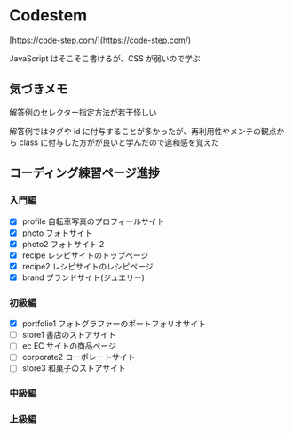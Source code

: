 # Codestem

[https://code-step.com/](https://code-step.com/)

JavaScript はそこそこ書けるが、CSS が弱いので学ぶ

## 気づきメモ

解答例のセレクター指定方法が若干怪しい

解答例ではタグや id に付与することが多かったが、再利用性やメンテの観点から class に付与した方がが良いと学んだので違和感を覚えた

## コーディング練習ページ進捗

### 入門編

- [x] profile 自転車写真のプロフィールサイト
- [x] photo フォトサイト
- [x] photo2 フォトサイト 2
- [x] recipe レシピサイトのトップページ
- [x] recipe2 レシピサイトのレシピページ
- [x] brand ブランドサイト(ジュエリー)

### 初級編

- [x] portfolio1 フォトグラファーのポートフォリオサイト
- [ ] store1 書店のストアサイト
- [ ] ec EC サイトの商品ページ
- [ ] corporate2 コーポレートサイト
- [ ] store3 和菓子のストアサイト

### 中級編

### 上級編

